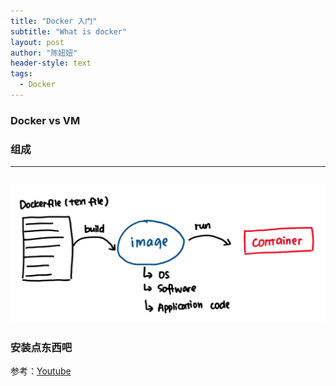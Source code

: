 ```yaml
---
title: "Docker 入门"
subtitle: "What is docker"
layout: post
author: "陈妞妞"
header-style: text
tags:
  - Docker
---
```


### Docker vs VM

### 组成
---------------------------------------------------------------------------------------------------------------
![Docker的组成](https://github.com/ChenZhiChenZhi/ChenZhiChenZhi.github.io/blob/master/img/in-post/IMG_0126.jpg)
---------------------------------------------------------------------------------------------------------------

### 安装点东西吧

参考：[Youtube](https://www.youtube.com/watch?v=Kyx2PsuwomE)
